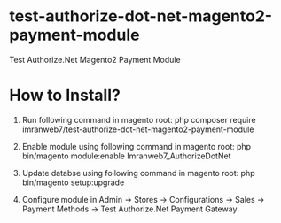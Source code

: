 # test-authorize-dot-net-magento2-payment-module
Test Authorize.Net Magento2 Payment Module

# How to Install?
1) Run following command in magento root:
php composer require imranweb7/test-authorize-dot-net-magento2-payment-module

2) Enable module using following command in magento root:
php bin/magento module:enable Imranweb7_AuthorizeDotNet

3) Update databse using following command in magento root:
php bin/magento setup:upgrade

4) Configure module in Admin -> Stores -> Configurations -> Sales -> Payment Methods -> Test Authorize.Net Payment Gateway
